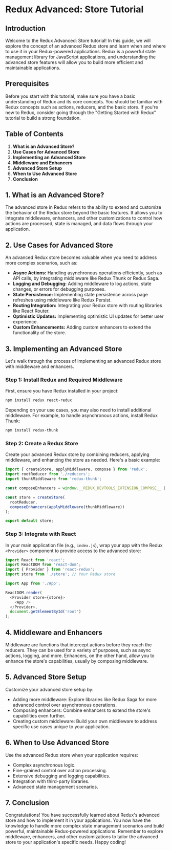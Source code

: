 # Redux Advanced: Store Tutorial

## Introduction

Welcome to the Redux Advanced: Store tutorial! In this guide, we will explore the concept of an advanced Redux store and learn when and where to use it in your Redux-powered applications. Redux is a powerful state management library for JavaScript applications, and understanding the advanced store features will allow you to build more efficient and maintainable applications.

## Prerequisites

Before you start with this tutorial, make sure you have a basic understanding of Redux and its core concepts. You should be familiar with Redux concepts such as actions, reducers, and the basic store. If you're new to Redux, consider going through the "Getting Started with Redux" tutorial to build a strong foundation.

## Table of Contents

1. **What is an Advanced Store?**
2. **Use Cases for Advanced Store**
3. **Implementing an Advanced Store**
4. **Middleware and Enhancers**
5. **Advanced Store Setup**
6. **When to Use Advanced Store**
7. **Conclusion**

## 1. What is an Advanced Store?

The advanced store in Redux refers to the ability to extend and customize the behavior of the Redux store beyond the basic features. It allows you to integrate middleware, enhancers, and other customizations to control how actions are processed, state is managed, and data flows through your application.

## 2. Use Cases for Advanced Store

An advanced Redux store becomes valuable when you need to address more complex scenarios, such as:

- **Async Actions:** Handling asynchronous operations efficiently, such as API calls, by integrating middleware like Redux Thunk or Redux Saga.
- **Logging and Debugging:** Adding middleware to log actions, state changes, or errors for debugging purposes.
- **State Persistence:** Implementing state persistence across page refreshes using middleware like Redux Persist.
- **Routing Integration:** Integrating your Redux store with routing libraries like React Router.
- **Optimistic Updates:** Implementing optimistic UI updates for better user experience.
- **Custom Enhancements:** Adding custom enhancers to extend the functionality of the store.

## 3. Implementing an Advanced Store

Let's walk through the process of implementing an advanced Redux store with middleware and enhancers.

### Step 1: Install Redux and Required Middleware

First, ensure you have Redux installed in your project:

```bash
npm install redux react-redux
```

Depending on your use cases, you may also need to install additional middleware. For example, to handle asynchronous actions, install Redux Thunk:

```bash
npm install redux-thunk
```

### Step 2: Create a Redux Store

Create your advanced Redux store by combining reducers, applying middleware, and enhancing the store as needed. Here's a basic example:

```javascript
import { createStore, applyMiddleware, compose } from 'redux';
import rootReducer from './reducers';
import thunkMiddleware from 'redux-thunk';

const composeEnhancers = window.__REDUX_DEVTOOLS_EXTENSION_COMPOSE__ || compose;

const store = createStore(
  rootReducer,
  composeEnhancers(applyMiddleware(thunkMiddleware))
);

export default store;
```

### Step 3: Integrate with React

In your main application file (e.g., `index.js`), wrap your app with the Redux `<Provider>` component to provide access to the advanced store:

```javascript
import React from 'react';
import ReactDOM from 'react-dom';
import { Provider } from 'react-redux';
import store from './store'; // Your Redux store

import App from './App';

ReactDOM.render(
  <Provider store={store}>
    <App />
  </Provider>,
  document.getElementById('root')
);
```

## 4. Middleware and Enhancers

Middleware are functions that intercept actions before they reach the reducers. They can be used for a variety of purposes, such as async actions, logging, and more. Enhancers, on the other hand, allow you to enhance the store's capabilities, usually by composing middleware.

## 5. Advanced Store Setup

Customize your advanced store setup by:

- Adding more middleware: Explore libraries like Redux Saga for more advanced control over asynchronous operations.
- Composing enhancers: Combine enhancers to extend the store's capabilities even further.
- Creating custom middleware: Build your own middleware to address specific use cases unique to your application.

## 6. When to Use Advanced Store

Use the advanced Redux store when your application requires:

- Complex asynchronous logic.
- Fine-grained control over action processing.
- Extensive debugging and logging capabilities.
- Integration with third-party libraries.
- Advanced state management scenarios.

## 7. Conclusion

Congratulations! You have successfully learned about Redux's advanced store and how to implement it in your applications. You now have the knowledge to handle more complex state management scenarios and build powerful, maintainable Redux-powered applications. Remember to explore middleware, enhancers, and other customizations to tailor the advanced store to your application's specific needs. Happy coding!